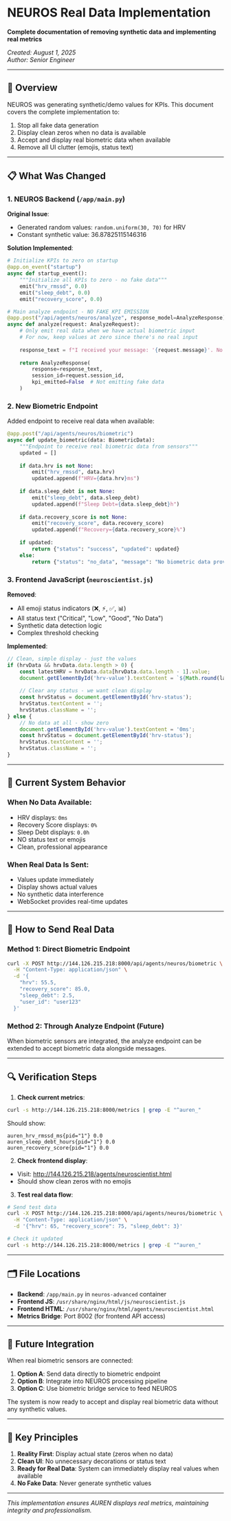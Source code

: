 # NEUROS Real Data Implementation

**Complete documentation of removing synthetic data and implementing real metrics**

*Created: August 1, 2025*  
*Author: Senior Engineer*

---

## 🎯 Overview

NEUROS was generating synthetic/demo values for KPIs. This document covers the complete implementation to:
1. Stop all fake data generation
2. Display clean zeros when no data is available
3. Accept and display real biometric data when available
4. Remove all UI clutter (emojis, status text)

---

## 📋 What Was Changed

### 1. NEUROS Backend (`/app/main.py`)

**Original Issue**: 
- Generated random values: `random.uniform(30, 70)` for HRV
- Constant synthetic value: 36.87825115146316

**Solution Implemented**:
```python
# Initialize KPIs to zero on startup
@app.on_event("startup")
async def startup_event():
    """Initialize all KPIs to zero - no fake data"""
    emit("hrv_rmssd", 0.0)
    emit("sleep_debt", 0.0)
    emit("recovery_score", 0.0)

# Main analyze endpoint - NO FAKE KPI EMISSION
@app.post("/api/agents/neuros/analyze", response_model=AnalyzeResponse)
async def analyze(request: AnalyzeRequest):
    # Only emit real data when we have actual biometric input
    # For now, keep values at zero since there's no real input
    
    response_text = f"I received your message: '{request.message}'. No biometric data is currently being processed."
    
    return AnalyzeResponse(
        response=response_text,
        session_id=request.session_id,
        kpi_emitted=False  # Not emitting fake data
    )
```

### 2. New Biometric Endpoint

Added endpoint to receive real data when available:
```python
@app.post("/api/agents/neuros/biometric")
async def update_biometric(data: BiometricData):
    """Endpoint to receive real biometric data from sensors"""
    updated = []
    
    if data.hrv is not None:
        emit("hrv_rmssd", data.hrv)
        updated.append(f"HRV={data.hrv}ms")
    
    if data.sleep_debt is not None:
        emit("sleep_debt", data.sleep_debt)
        updated.append(f"Sleep Debt={data.sleep_debt}h")
    
    if data.recovery_score is not None:
        emit("recovery_score", data.recovery_score)
        updated.append(f"Recovery={data.recovery_score}%")
    
    if updated:
        return {"status": "success", "updated": updated}
    else:
        return {"status": "no_data", "message": "No biometric data provided"}
```

### 3. Frontend JavaScript (`neuroscientist.js`)

**Removed**:
- All emoji status indicators (❌, ⚡, ✅, 📊)
- All status text ("Critical", "Low", "Good", "No Data")
- Synthetic data detection logic
- Complex threshold checking

**Implemented**:
```javascript
// Clean, simple display - just the values
if (hrvData && hrvData.data.length > 0) {
    const latestHRV = hrvData.data[hrvData.data.length - 1].value;
    document.getElementById('hrv-value').textContent = `${Math.round(latestHRV)}ms`;
    
    // Clear any status - we want clean display
    const hrvStatus = document.getElementById('hrv-status');
    hrvStatus.textContent = '';
    hrvStatus.className = '';
} else {
    // No data at all - show zero
    document.getElementById('hrv-value').textContent = '0ms';
    const hrvStatus = document.getElementById('hrv-status');
    hrvStatus.textContent = '';
    hrvStatus.className = '';
}
```

---

## 🔄 Current System Behavior

### When No Data Available:
- HRV displays: `0ms`
- Recovery Score displays: `0%`
- Sleep Debt displays: `0.0h`
- NO status text or emojis
- Clean, professional appearance

### When Real Data Is Sent:
- Values update immediately
- Display shows actual values
- No synthetic data interference
- WebSocket provides real-time updates

---

## 📡 How to Send Real Data

### Method 1: Direct Biometric Endpoint
```bash
curl -X POST http://144.126.215.218:8000/api/agents/neuros/biometric \
  -H "Content-Type: application/json" \
  -d '{
    "hrv": 55.5,
    "recovery_score": 85.0,
    "sleep_debt": 2.5,
    "user_id": "user123"
  }'
```

### Method 2: Through Analyze Endpoint (Future)
When biometric sensors are integrated, the analyze endpoint can be extended to accept biometric data alongside messages.

---

## 🔍 Verification Steps

1. **Check current metrics**:
```bash
curl -s http://144.126.215.218:8000/metrics | grep -E "^auren_"
```
Should show:
```
auren_hrv_rmssd_ms{pid="1"} 0.0
auren_sleep_debt_hours{pid="1"} 0.0
auren_recovery_score{pid="1"} 0.0
```

2. **Check frontend display**:
- Visit: http://144.126.215.218/agents/neuroscientist.html
- Should show clean zeros with no emojis

3. **Test real data flow**:
```bash
# Send test data
curl -X POST http://144.126.215.218:8000/api/agents/neuros/biometric \
  -H "Content-Type: application/json" \
  -d '{"hrv": 65, "recovery_score": 75, "sleep_debt": 3}'

# Check it updated
curl -s http://144.126.215.218:8000/metrics | grep -E "^auren_"
```

---

## 🗂️ File Locations

- **Backend**: `/app/main.py` in `neuros-advanced` container
- **Frontend JS**: `/usr/share/nginx/html/js/neuroscientist.js`
- **Frontend HTML**: `/usr/share/nginx/html/agents/neuroscientist.html`
- **Metrics Bridge**: Port 8002 (for frontend API access)

---

## 🚀 Future Integration

When real biometric sensors are connected:

1. **Option A**: Send data directly to biometric endpoint
2. **Option B**: Integrate into NEUROS processing pipeline
3. **Option C**: Use biometric bridge service to feed NEUROS

The system is now ready to accept and display real biometric data without any synthetic values.

---

## 📝 Key Principles

1. **Reality First**: Display actual state (zeros when no data)
2. **Clean UI**: No unnecessary decorations or status text
3. **Ready for Real Data**: System can immediately display real values when available
4. **No Fake Data**: Never generate synthetic values

---

*This implementation ensures AUREN displays real metrics, maintaining integrity and professionalism.*